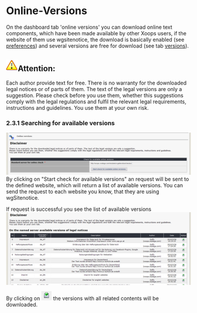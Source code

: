 # Online-Versions

On the dashboard tab 'online versions' you can download online text components, which have been made available by other Xoops users, if the website of them use wgsitenotice, the download is basically enabled \(see [preferences](../preferences.md)\) and several versions are free for download \(see tab [versions](versions.md)\).

## ![](../../.gitbook/assets/important%20%283%29.png)Attention:

Each author provide text for free. There is no warranty for the downloaded legal notices or of parts of them. The text of the legal versions are only a suggestion. Please check before you use them, whether this suggestions comply with the legal regulations and fulfil the relevant legal requirements, instructions and guidelines. You use them at your own risk.

### 2.3.1 Searching for available versions

![](../../.gitbook/assets/2admin_onlineversions_search.png) By clicking on "Start check for available versions" an request will be sent to the defined website, which will return a list of available versions. You can send the request to each website you know, that they are using wgSitenotice.

If request is successful you see the list of available versions ![](../../.gitbook/assets/2admin_onlineversions_list.png)

By clicking on ![](../../.gitbook/assets/2admin_onlineversions_btn%20%281%29.png) the versions with all related contents will be downloaded.

